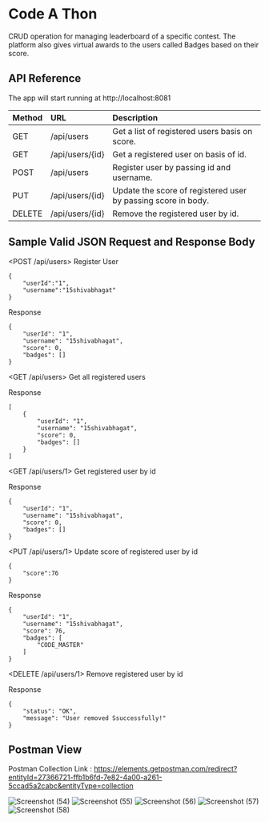 
# Code A Thon

CRUD operation for managing leaderboard of a specific contest. The platform also gives virtual awards to the users called Badges based on their score.

## API Reference

The app will start running at http://localhost:8081


| Method  | URL        | Description                |
| :-------| :-------   | :------------------------- |
| GET     | /api/users | Get a list of registered users basis on score. |
| GET     |  /api/users/{id} |  Get a registered user on basis of id.  |
| POST    | /api/users | Register user by passing id and username. |
| PUT | /api/users/{id} | Update the score of registered user by passing score in body. |
| DELETE | /api/users/{id} | Remove the registered user by id. |




## Sample Valid JSON Request and Response Body
<POST /api/users> Register User
```http
{
    "userId":"1",
    "username":"15shivabhagat"
}
```
Response
```http
{
    "userId": "1",
    "username": "15shivabhagat",
    "score": 0,
    "badges": []
}
```

<GET /api/users> Get all registered users

Response
```http
[
    {
        "userId": "1",
        "username": "15shivabhagat",
        "score": 0,
        "badges": []
    }
]
```

<GET /api/users/1> Get registered user by id

Response
```http
{
    "userId": "1",
    "username": "15shivabhagat",
    "score": 0,
    "badges": []
}
```
<PUT /api/users/1> Update score of registered user by id
```http
{
    "score":76
}
```
Response
```http
{
    "userId": "1",
    "username": "15shivabhagat",
    "score": 76,
    "badges": [
        "CODE_MASTER"
    ]
}
```
<DELETE /api/users/1> Remove registered user by id

Response
```http
{
    "status": "OK",
    "message": "User removed Ssuccessfully!"
}
```
## Postman View
Postman Collection Link : https://elements.getpostman.com/redirect?entityId=27366721-ffb1b6fd-7e82-4a00-a261-5ccad5a2cabc&entityType=collection

![Screenshot (54)](https://github.com/15shivabhagat/Code-a-Thon/assets/71555394/9e9e7b86-706d-4613-9861-3c177f150290)
![Screenshot (55)](https://github.com/15shivabhagat/Code-a-Thon/assets/71555394/3de7bc69-f7c9-49b1-8ccf-701813ca600e)
![Screenshot (56)](https://github.com/15shivabhagat/Code-a-Thon/assets/71555394/b68f6d95-0251-419f-97cc-51a2004411d1)
![Screenshot (57)](https://github.com/15shivabhagat/Code-a-Thon/assets/71555394/9f893523-0c11-4b8c-a621-dd9da1f5ddd7)
![Screenshot (58)](https://github.com/15shivabhagat/Code-a-Thon/assets/71555394/f948fb61-ca9a-4796-b4c4-fce20a8dfb5f)




